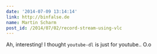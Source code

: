 ```yaml
---
date: '2014-07-09 13:14:14'
link: http://binfalse.de
name: Martin Scharm
post_id: /2014/07/02/record-stream-using-vlc
---
```


Ah, interesting! I thought  `youtube-dl`  is just for youtube.. O.o